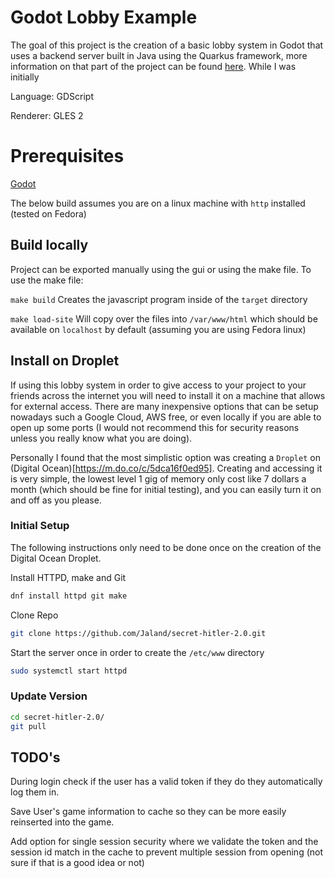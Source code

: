 # Godot Lobby Example

The goal of this project is the creation of a basic lobby system in Godot that uses a backend server built in Java using the Quarkus framework, more information on that part of the project can be found [here](). While I was initially 

Language: GDScript

Renderer: GLES 2

# Prerequisites

[Godot](https://docs.godotengine.org/en/stable/)

The below build assumes you are on a linux machine with `http` installed (tested on Fedora)

## Build locally

Project can be exported manually using the gui or using the make file. To use the make file:

`make build` Creates the javascript program inside of the `target` directory

`make load-site` Will copy over the files into `/var/www/html` which should be available on `localhost` by default (assuming you are using Fedora linux)

## Install on Droplet

If using this lobby system in order to give access to your project to your friends across the internet you will need to install it on a machine that allows for external access. There are many inexpensive options that can be setup nowadays such a Google Cloud, AWS free, or even locally if you are able to open up some ports (I would not recommend this for security reasons unless you really know what you are doing).

Personally I found that the most simplistic option was creating a `Droplet` on (Digital Ocean)[https://m.do.co/c/5dca16f0ed95]. Creating and accessing it is very simple, the lowest level 1 gig of memory only cost like 7 dollars a month (which should be fine for initial testing), and you can easily turn it on and off as you please.

### Initial Setup

The following instructions only need to be done once on the creation of the Digital Ocean Droplet.

Install HTTPD, make and Git

``` sh
dnf install httpd git make
```

Clone Repo

``` sh
git clone https://github.com/Jaland/secret-hitler-2.0.git
```

Start the server once in order to create the `/etc/www` directory

``` sh
sudo systemctl start httpd
```

### Update Version

``` sh
cd secret-hitler-2.0/
git pull
```

## TODO's

During login check if the user has a valid token if they do they automatically log them in.

Save User's game information to cache so they can be more easily reinserted into the game.

Add option for single session security where we validate the token and the session id match in the cache to prevent multiple session from opening (not sure if that is a good idea or not)